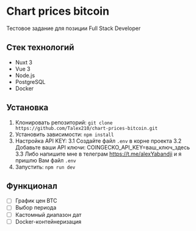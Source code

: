 # Chart prices bitcoin

Тестовое задание для позиции Full Stack Developer

## Стек технологий
- Nuxt 3
- Vue 3
- Node.js
- PostgreSQL
- Docker

## Установка
1. Клонировать репозиторий: `git clone https://github.com/Talex210/chart-prices-bitcoin.git`
2. Установить зависимости: `npm install`
3. Настройка API KEY:
   3.1 Создайте файл `.env` в корне проекта
   3.2 Добавьте ваши API ключи:
       COINGECKO_API_KEY=ваш_ключ_здесь
   3.3 Либо напишите мне в телеграм https://t.me/alexYabandji и я пришлю Вам файл `.env`
4. Запустить: `npm run dev`

## Функционал
- [ ] График цен BTC
- [ ] Выбор периода
- [ ] Кастомный диапазон дат
- [ ] Docker-контейнеризация
